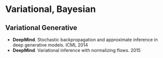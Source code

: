 # Variational, Bayesian

## Variational Generative
- **DeepMind**. Stochastic backpropagation and approximate inference in deep generative models. ICML 2014
- **DeepMind**. Variational inference with normalizing flows. 2015